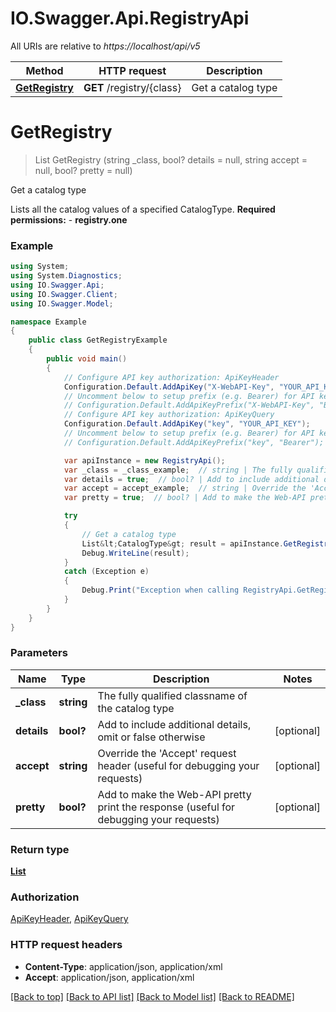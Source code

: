 # IO.Swagger.Api.RegistryApi

All URIs are relative to *https://localhost/api/v5*

Method | HTTP request | Description
------------- | ------------- | -------------
[**GetRegistry**](RegistryApi.md#getregistry) | **GET** /registry/{class} | Get a catalog type


<a name="getregistry"></a>
# **GetRegistry**
> List<CatalogType> GetRegistry (string _class, bool? details = null, string accept = null, bool? pretty = null)

Get a catalog type

Lists all the catalog values of a specified CatalogType.     **Required permissions:**    - **registry.one**   

### Example
```csharp
using System;
using System.Diagnostics;
using IO.Swagger.Api;
using IO.Swagger.Client;
using IO.Swagger.Model;

namespace Example
{
    public class GetRegistryExample
    {
        public void main()
        {
            // Configure API key authorization: ApiKeyHeader
            Configuration.Default.AddApiKey("X-WebAPI-Key", "YOUR_API_KEY");
            // Uncomment below to setup prefix (e.g. Bearer) for API key, if needed
            // Configuration.Default.AddApiKeyPrefix("X-WebAPI-Key", "Bearer");
            // Configure API key authorization: ApiKeyQuery
            Configuration.Default.AddApiKey("key", "YOUR_API_KEY");
            // Uncomment below to setup prefix (e.g. Bearer) for API key, if needed
            // Configuration.Default.AddApiKeyPrefix("key", "Bearer");

            var apiInstance = new RegistryApi();
            var _class = _class_example;  // string | The fully qualified classname of the catalog type
            var details = true;  // bool? | Add to include additional details, omit or false otherwise (optional) 
            var accept = accept_example;  // string | Override the 'Accept' request header (useful for debugging your requests) (optional) 
            var pretty = true;  // bool? | Add to make the Web-API pretty print the response (useful for debugging your requests) (optional) 

            try
            {
                // Get a catalog type
                List&lt;CatalogType&gt; result = apiInstance.GetRegistry(_class, details, accept, pretty);
                Debug.WriteLine(result);
            }
            catch (Exception e)
            {
                Debug.Print("Exception when calling RegistryApi.GetRegistry: " + e.Message );
            }
        }
    }
}
```

### Parameters

Name | Type | Description  | Notes
------------- | ------------- | ------------- | -------------
 **_class** | **string**| The fully qualified classname of the catalog type | 
 **details** | **bool?**| Add to include additional details, omit or false otherwise | [optional] 
 **accept** | **string**| Override the &#39;Accept&#39; request header (useful for debugging your requests) | [optional] 
 **pretty** | **bool?**| Add to make the Web-API pretty print the response (useful for debugging your requests) | [optional] 

### Return type

[**List<CatalogType>**](CatalogType.md)

### Authorization

[ApiKeyHeader](../README.md#ApiKeyHeader), [ApiKeyQuery](../README.md#ApiKeyQuery)

### HTTP request headers

 - **Content-Type**: application/json, application/xml
 - **Accept**: application/json, application/xml

[[Back to top]](#) [[Back to API list]](../README.md#documentation-for-api-endpoints) [[Back to Model list]](../README.md#documentation-for-models) [[Back to README]](../README.md)

